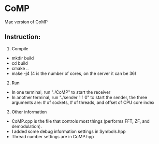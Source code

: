 # CoMP
Mac version of CoMP

## Instruction:

1. Compile
* mkdir build
* cd build
* cmake ..
* make -j4 (4 is the number of cores, on the server it can be 36)

2. Run
* In one terminal, run "./CoMP" to start the receiver
* In another terminal, run "./sender 1 1 0" to start the sender, the three arguments are: # of sockets, # of threads, and offset of CPU core index

3. Other information
* CoMP.cpp is the file that controls most things (performs FFT, ZF, and demodulation). 
* I added some debug information settings in Symbols.hpp
* Thread number settings are in CoMP.hpp
